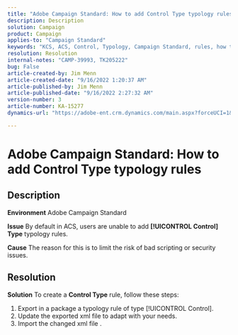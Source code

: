 ```yaml
---
title: "Adobe Campaign Standard: How to add Control Type typology rules"
description: Description
solution: Campaign
product: Campaign
applies-to: "Campaign Standard"
keywords: "KCS, ACS, Control, Typology, Campaign Standard, rules, how to, add"
resolution: Resolution
internal-notes: "CAMP-39993, TK205222"
bug: False
article-created-by: Jim Menn
article-created-date: "9/16/2022 1:20:37 AM"
article-published-by: Jim Menn
article-published-date: "9/16/2022 2:27:32 AM"
version-number: 3
article-number: KA-15277
dynamics-url: "https://adobe-ent.crm.dynamics.com/main.aspx?forceUCI=1&pagetype=entityrecord&etn=knowledgearticle&id=7b5e60c4-5d35-ed11-9db1-0022480866ad"

---
```

# Adobe Campaign Standard: How to add Control Type typology rules

## Description


<b>Environment</b>
 Adobe Campaign Standard

<b>Issue</b>
 By default in ACS, users are unable to add <b>[!UICONTROL Control] Type</b> typology rules.

<b>Cause</b>
 The reason for this is to limit the risk of bad scripting or security issues.


## Resolution


<b>Solution</b>
To create a <b>Control Type</b> rule, follow these steps:

1. Export in a package a typology rule of type [!UICONTROL Control].
2. Update the exported xml file to adapt with your needs.
3. Import the changed xml file .
